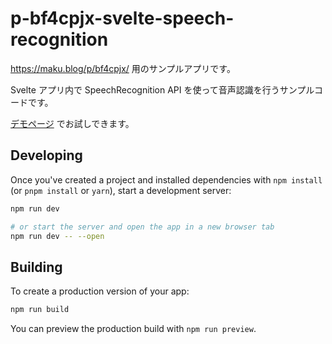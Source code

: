 # p-bf4cpjx-svelte-speech-recognition

https://maku.blog/p/bf4cpjx/ 用のサンプルアプリです。

Svelte アプリ内で SpeechRecognition API を使って音声認識を行うサンプルコードです。

[デモページ](https://p-bf4cpjx-svelte-speech-recognition.vercel.app/) でお試しできます。

## Developing

Once you've created a project and installed dependencies with `npm install` (or `pnpm install` or `yarn`), start a development server:

```bash
npm run dev

# or start the server and open the app in a new browser tab
npm run dev -- --open
```

## Building

To create a production version of your app:

```bash
npm run build
```

You can preview the production build with `npm run preview`.
